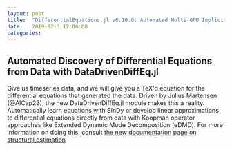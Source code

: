 ```yaml
---
layout: post
title:  "DifferentialEquations.jl v6.10.0: Automated Multi-GPU Implicit ODE Solving, SciPy/R Bindings"
date:   2019-12-3 12:00:00
categories:
---
```


## Automated Discovery of Differential Equations from Data with DataDrivenDiffEq.jl

Give us timeseries data, and we will give you a TeX'd equation for the differential
equations that generated the data. Driven by Julius Martensen (@AlCap23), the
new DataDrivenDiffEq.jl module makes this a reality. Automatically learn equations
with SInDy or develop linear approximations to differential equations directly
from data with Koopman operator approaches like Extended Dynamic Mode Decomposition
(eDMD). For more information on doing this, consult
[the new documentation page on structural estimation](https://docs.juliadiffeq.org/latest/analysis/structural_estimation/)
